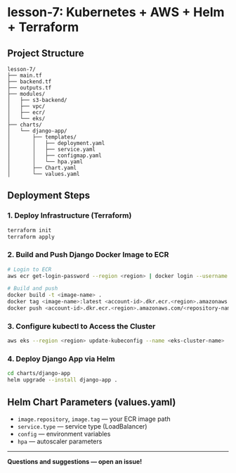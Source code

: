 # lesson-7: Kubernetes + AWS + Helm + Terraform

## Project Structure

```
lesson-7/
├── main.tf
├── backend.tf
├── outputs.tf
├── modules/
│   ├── s3-backend/
│   ├── vpc/
│   ├── ecr/
│   └── eks/
├── charts/
│   └── django-app/
│       ├── templates/
│       │   ├── deployment.yaml
│       │   ├── service.yaml
│       │   ├── configmap.yaml
│       │   └── hpa.yaml
│       ├── Chart.yaml
│       └── values.yaml
```

## Deployment Steps

### 1. Deploy Infrastructure (Terraform)

```sh
terraform init
terraform apply
```

### 2. Build and Push Django Docker Image to ECR

```sh
# Login to ECR
aws ecr get-login-password --region <region> | docker login --username AWS --password-stdin <account-id>.dkr.ecr.<region>.amazonaws.com

# Build and push
docker build -t <image-name> .
docker tag <image-name>:latest <account-id>.dkr.ecr.<region>.amazonaws.com/<repository-name>:latest
docker push <account-id>.dkr.ecr.<region>.amazonaws.com/<repository-name>:latest
```

### 3. Configure kubectl to Access the Cluster

```sh
aws eks --region <region> update-kubeconfig --name <eks-cluster-name>
```

### 4. Deploy Django App via Helm

```sh
cd charts/django-app
helm upgrade --install django-app .
```

## Helm Chart Parameters (values.yaml)

- `image.repository`, `image.tag` — your ECR image path
- `service.type` — service type (LoadBalancer)
- `config` — environment variables
- `hpa` — autoscaler parameters

---

**Questions and suggestions — open an issue!**

